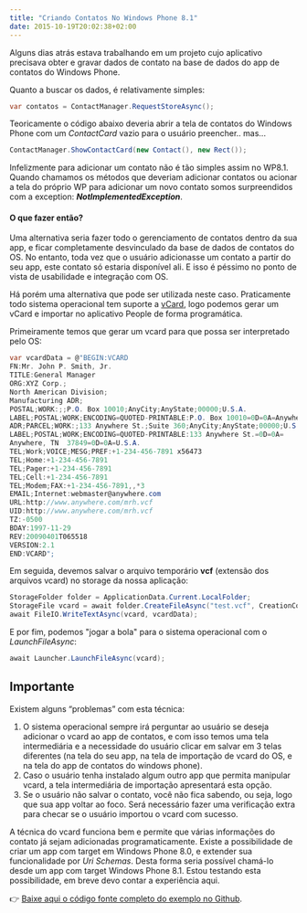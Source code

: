 ```yaml
---
title: "Criando Contatos No Windows Phone 8.1"
date: 2015-10-19T20:02:38+02:00
---
```


Alguns dias atrás estava trabalhando em um projeto cujo aplicativo precisava obter e gravar dados de contato na base de dados do app de contatos do Windows Phone.

Quanto a buscar os dados, é relativamente simples:

```cs
var contatos = ContactManager.RequestStoreAsync();
```

Teoricamente o código abaixo deveria abrir a tela de contatos do Windows Phone com um _ContactCard_ vazio para o usuário preencher.. mas...

```cs
ContactManager.ShowContactCard(new Contact(), new Rect());
```

Infelizmente para adicionar um contato não é tão simples assim no WP8.1. Quando chamamos os métodos que deveriam adicionar contatos ou acionar a tela do próprio WP para adicionar um novo contato somos surpreendidos com a exception: _**NotImplementedException**_.

#### O que fazer então?

Uma alternativa seria fazer todo o gerenciamento de contatos dentro da sua app, e ficar completamente desvinculado da base de dados de contatos do OS. No entanto, toda vez que o usuário adicionasse um contato a partir do seu app, este contato só estaria disponível ali. E isso é péssimo no ponto de vista de usabilidade e integração com OS.

Há porém uma alternativa que pode ser utilizada neste caso. Praticamente todo sistema operacional tem suporte a [vCard](https://en.wikipedia.org/wiki/VCard), logo podemos gerar um vCard e importar no aplicativo People de forma programática.

Primeiramente temos que gerar um vcard para que possa ser interpretado pelo OS:

```csharp
var vcardData = @"BEGIN:VCARD
FN:Mr. John P. Smith, Jr.
TITLE:General Manager
ORG:XYZ Corp.;
North American Division;
Manufacturing ADR;
POSTAL;WORK:;;P.O. Box 10010;AnyCity;AnyState;00000;U.S.A.
LABEL;POSTAL;WORK;ENCODING=QUOTED-PRINTABLE:P.O. Box 10010=0D=0A=Anywhere, TN  37849=0D=0A=U.S.A.
ADR;PARCEL;WORK:;133 Anywhere St.;Suite 360;AnyCity;AnyState;00000;U.S.A.
LABEL;POSTAL;WORK;ENCODING=QUOTED-PRINTABLE:133 Anywhere St.=0D=0A=
Anywhere, TN  37849=0D=0A=U.S.A.
TEL;Work;VOICE;MESG;PREF:+1-234-456-7891 x56473
TEL;Home:+1-234-456-7891
TEL;Pager:+1-234-456-7891
TEL;Cell:+1-234-456-7891
TEL;Modem;FAX:+1-234-456-7891,,*3
EMAIL;Internet:webmaster@anywhere.com
URL:http://www.anywhere.com/mrh.vcf
UID:http://www.anywhere.com/mrh.vcf
TZ:-0500
BDAY:1997-11-29
REV:20090401T065518
VERSION:2.1
END:VCARD";
```

Em seguida, devemos salvar o arquivo temporário **vcf** (extensão dos arquivos vcard) no storage da nossa aplicação:

```cs
StorageFolder folder = ApplicationData.Current.LocalFolder;
StorageFile vcard = await folder.CreateFileAsync("test.vcf", CreationCollisionOption.ReplaceExisting);
await FileIO.WriteTextAsync(vcard, vcardData);
```

E por fim, podemos "jogar a bola" para o sistema operacional com o *LaunchFileAsync*:

```csharp
await Launcher.LaunchFileAsync(vcard);
```

## Importante

Existem alguns “problemas” com esta técnica:

1. O sistema operacional sempre irá perguntar ao usuário se deseja adicionar o vcard ao app de contatos, e com isso temos uma tela intermediária e a necessidade do usuário clicar em salvar em 3 telas diferentes (na tela do seu app, na tela de importação de vcard do OS, e na tela do app de contatos do windows phone).
2. Caso o usuário tenha instalado algum outro app que permita manipular vcard, a tela intermediária de importação apresentará esta opção.
3. Se o usuário não salvar o contato, você não fica sabendo, ou seja, logo que sua app voltar ao foco. Será necessário fazer uma verificação extra para checar se o usuário importou o vcard com sucesso.

A técnica do vcard funciona bem e permite que várias informações do contato já sejam adicionadas programaticamente. Existe a possibilidade de criar um app com target em Windows Phone 8.0, e extender sua funcionalidade por _Uri Schemas_. Desta forma seria possível chamá-lo desde um app com target Windows Phone 8.1. Estou testando esta possibilidade, em breve devo contar a experiência aqui.

👉 [Baixe aqui o código fonte completo do exemplo no Github](https://github.com/dijeferson/POC-VCard).

